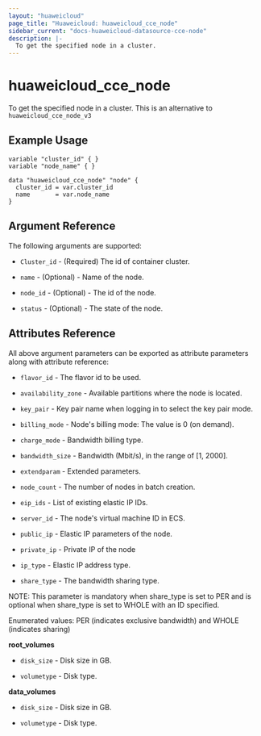 ```yaml
---
layout: "huaweicloud"
page_title: "Huaweicloud: huaweicloud_cce_node"
sidebar_current: "docs-huaweicloud-datasource-cce-node"
description: |-
  To get the specified node in a cluster.
---
```


# huaweicloud\_cce\_node

To get the specified node in a cluster.
This is an alternative to `huaweicloud_cce_node_v3`

## Example Usage

```hcl
variable "cluster_id" { }
variable "node_name" { }

data "huaweicloud_cce_node" "node" {
  cluster_id = var.cluster_id
  name       = var.node_name
}
```
## Argument Reference

The following arguments are supported:
 
* `Cluster_id` - (Required) The id of container cluster.

* `name` - (Optional) - Name of the node.

* `node_id` - (Optional) - The id of the node.

* `status` - (Optional) - The state of the node.


## Attributes Reference

All above argument parameters can be exported as attribute parameters along with attribute reference:

* `flavor_id` - The flavor id to be used. 

* `availability_zone` - Available partitions where the node is located. 

* `key_pair` - Key pair name when logging in to select the key pair mode.

* `billing_mode` - Node's billing mode: The value is 0 (on demand).

* `charge_mode` - Bandwidth billing type.

* `bandwidth_size` - Bandwidth (Mbit/s), in the range of [1, 2000].

* `extendparam` - 	Extended parameters. 
    
* `node_count` - The number of nodes in batch creation.

* `eip_ids` - List of existing elastic IP IDs.
 
* `server_id` - The node's virtual machine ID in ECS.

* `public_ip` - Elastic IP parameters of the node.

* `private_ip` - Private IP of the node

* `ip_type` - Elastic IP address type.

* `share_type` - The bandwidth sharing type.

NOTE:
This parameter is mandatory when share_type is set to PER and is optional when share_type is set to WHOLE with an ID specified.

Enumerated values: PER (indicates exclusive bandwidth) and WHOLE (indicates sharing)


**root_volumes**

* `disk_size` - Disk size in GB.

* `volumetype` - Disk type.

**data_volumes**

* `disk_size` - Disk size in GB.

* `volumetype` - Disk type.

